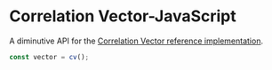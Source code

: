 # Correlation Vector-JavaScript

A diminutive API for the [Correlation Vector reference implementation](https://github.com/microsoft/CorrelationVector-JavaScript).

```ts
const vector = cv();
```
